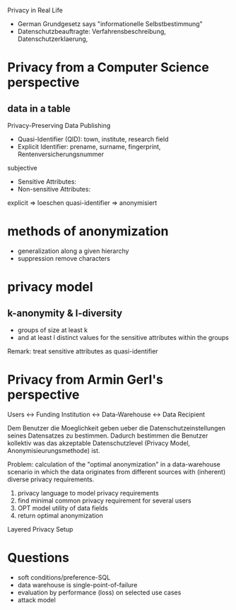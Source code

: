 Privacy in Real Life

- German Grundgesetz says "informationelle Selbstbestimmung"
- Datenschutzbeauftragte: Verfahrensbeschreibung,
  Datenschutzerklaerung,

# Privacy from a Computer Science perspective

## data in a table

Privacy-Preserving Data Publishing
- Quasi-Identifier (QID): town, institute, research field
- Explicit Identifier: prename, surname, fingerprint,
  Rentenversicherungsnummer

subjective
- Sensitive Attributes:
- Non-sensitive Attributes:

explicit => loeschen
quasi-identifier => anonymisiert

# methods of anonymization

- generalization along a given hierarchy
- suppression remove characters

# privacy model

## k-anonymity & l-diversity

- groups of size at least k
- and at least l distinct values for the sensitive attributes within
  the groups

Remark: treat sensitive attributes as quasi-identifier

# Privacy from Armin Gerl's perspective

Users <-> Funding Institution <-> Data-Warehouse <-> Data Recipient

Dem Benutzer die Moeglichkeit geben ueber die Datenschutzeinstellungen
seines Datensatzes zu bestimmen.
Dadurch bestimmen die Benutzer kollektiv was das akzeptable
Datenschutzlevel (Privacy Model, Anonymisieurungsmethode) ist.

Problem: calculation of the "optimal anonymization" in a
data-warehouse scenario in which the data originates from different
sources with (inherent) diverse privacy requirements.

1. privacy language to model privacy requirements
2. find minimal common privacy requirement for several users
3. OPT model utility of data fields
4. return optimal anonymization

Layered Privacy Setup

# Questions

- soft conditions/preference-SQL
- data warehouse is single-point-of-failure
- evaluation by performance (loss) on selected use cases
- attack model
